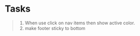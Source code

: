 # Tasks

> 1. When use click on nav items then show active color.
> 2. make footer sticky to bottom
